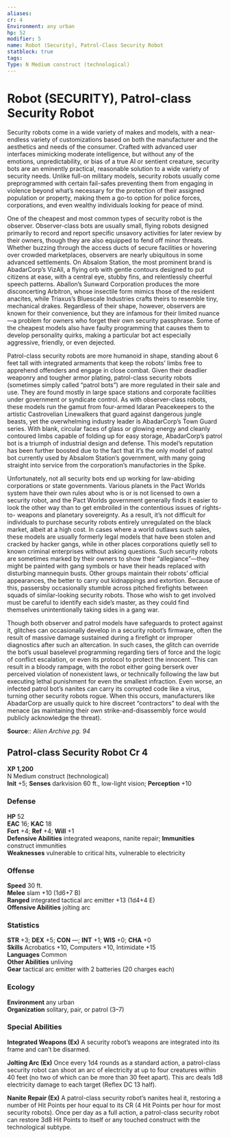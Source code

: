 ```yaml
---
aliases: 
cr: 4
Environment: any urban  
hp: 52
modifier: 5
name: Robot (Security), Patrol-Class Security Robot
statblock: true
tags: 
Type: N Medium construct (technological)  
---
```


# Robot (SECURITY), Patrol-class Security Robot

Security robots come in a wide variety of makes and models, with a near-endless variety of customizations based on both the manufacturer and the aesthetics and needs of the consumer. Crafted with advanced user interfaces mimicking moderate intelligence, but without any of the emotions, unpredictability, or bias of a true AI or sentient creature, security bots are an eminently practical, reasonable solution to a wide variety of security needs. Unlike full-on military models, security robots usually come preprogrammed with certain fail-safes preventing them from engaging in violence beyond what’s necessary for the protection of their assigned population or property, making them a go-to option for police forces, corporations, and even wealthy individuals looking for peace of mind.

One of the cheapest and most common types of security robot is the observer. Observer-class bots are usually small, flying robots designed primarily to record and report specific unsavory activities for later review by their owners, though they are also equipped to fend off minor threats. Whether buzzing through the access ducts of secure facilities or hovering over crowded marketplaces, observers are nearly ubiquitous in some advanced settlements. On Absalom Station, the most prominent brand is AbadarCorp’s VizAll, a flying orb with gentle contours designed to put citizens at ease, with a central eye, stubby fins, and relentlessly cheerful speech patterns. Aballon’s Sunward Corporation produces the more disconcerting Arbitron, whose insectile form mimics those of the resident anacites, while Triaxus’s Bluescale Industries crafts theirs to resemble tiny, mechanical drakes. Regardless of their shape, however, observers are known for their convenience, but they are infamous for their limited nuance—a problem for owners who forget their own security passphrase. Some of the cheapest models also have faulty programming that causes them to develop personality quirks, making a particular bot act especially aggressive, friendly, or even dejected.

Patrol-class security robots are more humanoid in shape, standing about 6 feet tall with integrated armaments that keep the robots’ limbs free to apprehend offenders and engage in close combat. Given their deadlier weaponry and tougher armor plating, patrol-class security robots (sometimes simply called “patrol bots”) are more regulated in their sale and use. They are found mostly in large space stations and corporate facilities under government or syndicate control. As with observer-class robots, these models run the gamut from four-armed Idaran Peacekeepers to the artistic Castrovelian Linewalkers that guard against dangerous jungle beasts, yet the overwhelming industry leader is AbadarCorp’s Town Guard series. With blank, circular faces of glass or glowing energy and cleanly contoured limbs capable of folding up for easy storage, AbadarCorp’s patrol bot is a triumph of industrial design and defense. This model’s reputation has been further boosted due to the fact that it’s the only model of patrol bot currently used by Absalom Station’s government, with many going straight into service from the corporation’s manufactories in the Spike.

Unfortunately, not all security bots end up working for law-abiding corporations or state governments. Various planets in the Pact Worlds system have their own rules about who is or is not licensed to own a security robot, and the Pact Worlds government generally finds it easier to look the other way than to get embroiled in the contentious issues of rights-to- weapons and planetary sovereignty. As a result, it’s not difficult for individuals to purchase security robots entirely unregulated on the black market, albeit at a high cost. In cases where a world outlaws such sales, these models are usually formerly legal models that have been stolen and cracked by hacker gangs, while in other places corporations quietly sell to known criminal enterprises without asking questions. Such security robots are sometimes marked by their owners to show their “allegiance”—they might be painted with gang symbols or have their heads replaced with disturbing mannequin busts. Other groups maintain their robots’ official appearances, the better to carry out kidnappings and extortion. Because of this, passersby occasionally stumble across pitched firefights between squads of similar-looking security robots. Those who wish to get involved must be careful to identify each side’s master, as they could find themselves unintentionally taking sides in a gang war.

Though both observer and patrol models have safeguards to protect against it, glitches can occasionally develop in a security robot’s firmware, often the result of massive damage sustained during a firefight or improper diagnostics after such an altercation. In such cases, the glitch can override the bot’s usual baselevel programming regarding tiers of force and the logic of conflict escalation, or even its protocol to protect the innocent. This can result in a bloody rampage, with the robot either going berserk over perceived violation of nonexistent laws, or technically following the law but executing lethal punishment for even the smallest infraction. Even worse, an infected patrol bot’s nanites can carry its corrupted code like a virus, turning other security robots rogue. When this occurs, manufacturers like AbadarCorp are usually quick to hire discreet “contractors” to deal with the menace (as maintaining their own strike-and-disassembly force would publicly acknowledge the threat).

**Source**:: _Alien Archive pg. 94_

## Patrol-class Security Robot Cr 4

**XP 1,200**  
N Medium construct (technological)  
**Init** +5; **Senses** darkvision 60 ft., low-light vision; **Perception** +10  

### Defense

**HP** 52  
**EAC** 16; **KAC** 18  
**Fort** +4; **Ref** +4; **Will** +1  
**Defensive Abilities** integrated weapons, nanite repair; **Immunities** construct immunities  
**Weaknesses** vulnerable to critical hits, vulnerable to electricity

### Offense

**Speed** 30 ft.  
**Melee** slam +10 (1d6+7 B)  
**Ranged** integrated tactical arc emitter +13 (1d4+4 E)  
**Offensive Abilities** jolting arc

### Statistics

**STR** +3; **DEX** +5; **CON** —; **INT** +1; **WIS** +0; **CHA** +0  
**Skills** Acrobatics +10, Computers +10, Intimidate +15  
**Languages** Common  
**Other Abilities** unliving  
**Gear** tactical arc emitter with 2 batteries (20 charges each)

### Ecology

**Environment** any urban  
**Organization** solitary, pair, or patrol (3–7)

### Special Abilities

**Integrated Weapons (Ex)** A security robot’s weapons are integrated into its frame and can’t be disarmed.

**Jolting Arc (Ex)** Once every 1d4 rounds as a standard action, a patrol-class security robot can shoot an arc of electricity at up to four creatures within 40 feet (no two of which can be more than 30 feet apart). This arc deals 1d8 electricity damage to each target (Reflex DC 13 half).

**Nanite Repair (Ex)** A patrol-class security robot’s nanites heal it, restoring a number of Hit Points per hour equal to its CR (4 Hit Points per hour for most security robots). Once per day as a full action, a patrol-class security robot can restore 3d8 Hit Points to itself or any touched construct with the technological subtype.
